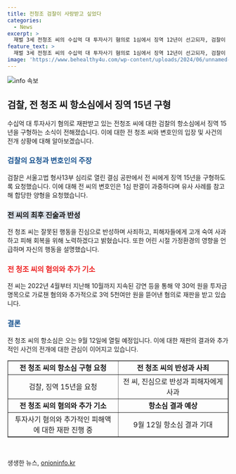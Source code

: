 ```yaml
---
title: 전청조 검찰이 사랑받고 싶었다
categories:
  - News
excerpt: >
  재벌 3세 전청조 씨의 수십억 대 투자사기 혐의로 1심에서 징역 12년이 선고되자, 검찰이 항소심에서 징역 15년을 구형했습니다. 전 씨는 자신의 잘못을 인정하고, 사랑 결핍으로 타인을 상처입힌 것과 형량에 대해 반성하며 유죄를 인정했습니다. 그러나 추가 투자금 뜯어내기 혐의로 별도 재판을 받고 있으며, 재혼 상대를 폭행한 혐의로도 재판 중입니다. #전청조 #투자사기 #항소심
feature_text: >
  재벌 3세 전청조 씨의 수십억 대 투자사기 혐의로 1심에서 징역 12년이 선고되자, 검찰이 항소심에서 징역 15년을 구형했습니다. 전 씨는 자신의 잘못을 인정하고, 사랑 결핍으로 타인을 상처입힌 것과 형량에 대해 반성하며 유죄를 인정했습니다. 그러나 추가 투자금 뜯어내기 혐의로 별도 재판을 받고 있으며, 재혼 상대를 폭행한 혐의로도 재판 중입니다. #전청조 #투자사기 #항소심
image: 'https://www.behealthy4u.com/wp-content/uploads/2024/06/unnamed-file.png'
---
```


<p><img src="https://www.behealthy4u.com/wp-content/uploads/2024/06/unnamed-file.png" alt="info 속보" /></p>

<h2 data-ke-size="size26">검찰, 전 청조 씨 항소심에서 징역 15년 구형</h2>

<p data-ke-size="size16">수십억 대 투자사기 혐의로 재판받고 있는 전청조 씨에 대한 검찰의 항소심에서 징역 15년을 구형하는 소식이 전해졌습니다. 이에 대한 전 청조 씨와 변호인의 입장 및 사건의 전개 상황에 대해 알아보겠습니다.</p>

<h3><b><span style="color: #1a5490;">검찰의 요청과 변호인의 주장</span></b></h3>

<p data-ke-size="size16">검찰은 서울고법 형사13부 심리로 열린 결심 공판에서 전 씨에게 징역 15년을 구형하도록 요청했습니다. 이에 대해 전 씨의 변호인은 1심 판결이 과중하다며 유사 사례를 참고해 합당한 양형을 요청했습니다.</p>

<h3><b><span style="background-color: #21538527;">전 씨의 최후 진술과 반성</span></b></h3>

<p data-ke-size="size16">전 청조 씨는 잘못된 행동을 진심으로 반성하며 사죄하고, 피해자들에게 고개 숙여 사과하고 피해 회복을 위해 노력하겠다고 밝혔습니다. 또한 어린 시절 가정환경의 영향을 언급하며 자신의 행동을 설명했습니다.</p>

<h3><b><span style="color: #ee2323;">전 청조 씨의 혐의와 추가 기소</span></b></h3>

<p data-ke-size="size16">전 씨는 2022년 4월부터 지난해 10월까지 지속된 강연 등을 통해 약 30억 원을 투자금 명목으로 가로챈 혐의와 추가적으로 3억 5천여만 원을 뜯어낸 혐의로 재판을 받고 있습니다.</p>

<h3><b><span style="color: #1a5490;">결론</span></b></h3>

<p data-ke-size="size16">전 청조 씨의 항소심은 오는 9월 12일에 열릴 예정입니다. 이에 대한 재판의 결과와 추가적인 사건의 전개에 대한 관심이 이어지고 있습니다.</p>

<table border="1" style="width: 100%;">
<tbody>
<tr>
<td style="text-align: center; height: 17px;"><b>전 청조 씨의 항소심 구형 요청</b></td>
<td style="text-align: center; width: 50%;"><b>전 청조 씨의 반성과 사죄</b></td>
</tr>
<tr>
<td style="text-align: center; height: 17px;">검찰, 징역 15년을 요청</td>
<td style="text-align: center; width: 50%;">전 씨, 진심으로 반성과 피해자에게 사과</td>
</tr>
<tr>
<td style="text-align: center; height: 17px;"><b>전 청조 씨의 혐의와 추가 기소</b></td>
<td style="text-align: center; width: 50%;"><b>항소심 결과 예상</b></td>
</tr>
<tr>
<td style="text-align: center; height: 17px;">투자사기 혐의와 추가적인 피해액에 대한 재판 진행 중</td>
<td style="text-align: center; width: 50%;">9월 12일 항소심 결과 기대</td>
</tr>
</tbody>
</table>

<p data-ke-size="size16">&nbsp;</p>
생생한 뉴스, <a href="https://onioninfo.kr" rel="dofollow">onioninfo.kr</a>


